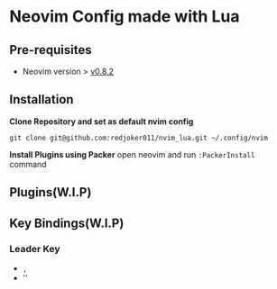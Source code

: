 # Neovim Config made with Lua

## Pre-requisites

- Neovim version > [v0.8.2](https://github.com/neovim/neovim/wiki/Installing-Neovim)

## Installation

**Clone Repository and set as default nvim config**

`git clone git@github.com:redjoker011/nvim_lua.git ~/.config/nvim`

**Install Plugins using Packer**
open neovim and run `:PackerInstall` command

## Plugins(W.I.P)

## Key Bindings(W.I.P)

### Leader Key

- `,`
- '<Space>'
